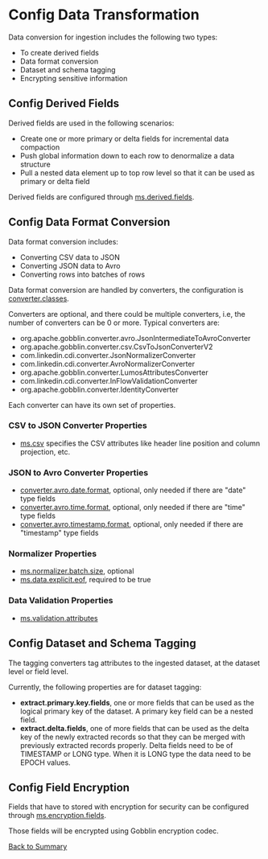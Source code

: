 # Config Data Transformation

Data conversion for ingestion includes the following two types:
- To create derived fields
- Data format conversion
- Dataset and schema tagging
- Encrypting sensitive information

## Config Derived Fields

Derived fields are used in the following scenarios:

- Create one or more primary or delta fields for incremental data compaction
- Push global information down to each row to denormalize a data structure
- Pull a nested data element up to top row level so that it can be used as primary or delta field

Derived fields are configured through [ms.derived.fields](../parameters/ms.derived.fields.md).

## Config Data Format Conversion

Data format conversion includes:

- Converting CSV data to JSON
- Converting JSON data to Avro
- Converting rows into batches of rows

Data format conversion are handled by converters, the configuration is [converter.classes](../parameters/converter.classes.md).

Converters are optional, and there could be multiple converters, i.e, the number of converters can be 0 or more.
Typical converters are:
- org.apache.gobblin.converter.avro.JsonIntermediateToAvroConverter
- org.apache.gobblin.converter.csv.CsvToJsonConverterV2
- com.linkedin.cdi.converter.JsonNormalizerConverter
- com.linkedin.cdi.converter.AvroNormalizerConverter  
- org.apache.gobblin.converter.LumosAttributesConverter
- com.linkedin.cdi.converter.InFlowValidationConverter
- org.apache.gobblin.converter.IdentityConverter

Each converter can have its own set of properties.

### CSV to JSON Converter Properties

- [ms.csv](../parameters/ms.csv.md) specifies the CSV attributes like header line position and column projection, etc.

### JSON to Avro Converter Properties

- [converter.avro.date.format](../parameters/converter.avro.date.format.md), optional, only needed if there are "date" type fields
- [converter.avro.time.format](../parameters/converter.avro.time.format.md), optional, only needed if there are "time" type fields
- [converter.avro.timestamp.format](../parameters/converter.avro.timestamp.format.md), optional, only needed if there are "timestamp" type fields

### Normalizer Properties

- [ms.normalizer.batch.size](../parameters/ms.normalizer.batch.size.md), optional
- [ms.data.explicit.eof](../parameters/ms.data.explicit.eof.md), required to be true 

### Data Validation Properties

- [ms.validation.attributes](../parameters/ms.validation.attributes.md)

## Config Dataset and Schema Tagging

The tagging converters tag attributes to the ingested dataset, at the dataset level or field level.

Currently, the following properties are for dataset tagging:
- **extract.primary.key.fields**, one or more fields that can be used as the logical primary key of the dataset. A primary
  key field can be a nested field. 
- **extract.delta.fields**, one of more fields that can be used as the delta key of the newly extracted records so that they
  can be merged with previously extracted records properly. Delta fields need to be of TIMESTAMP or LONG type. When it is LONG type
  the data need to be EPOCH values. 

## Config Field Encryption

Fields that have to stored with encryption for security can be configured through [ms.encryption.fields](../parameters/ms.encryption.fields.md). 

Those fields will be encrypted using Gobblin encryption codec. 

[Back to Summary](summary.md#config-data-transformation)